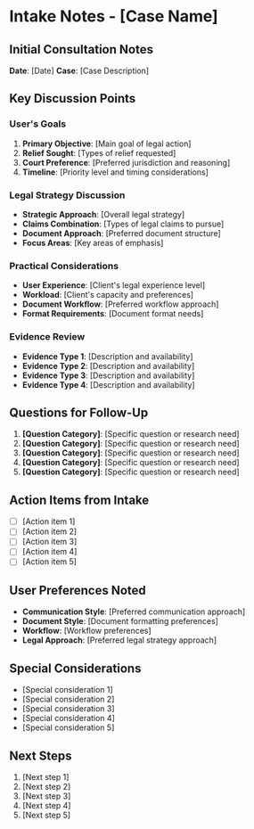 # Intake Notes - [Case Name]

## Initial Consultation Notes
**Date**: [Date]
**Case**: [Case Description]

## Key Discussion Points

### User's Goals
1. **Primary Objective**: [Main goal of legal action]
2. **Relief Sought**: [Types of relief requested]
3. **Court Preference**: [Preferred jurisdiction and reasoning]
4. **Timeline**: [Priority level and timing considerations]

### Legal Strategy Discussion
- **Strategic Approach**: [Overall legal strategy]
- **Claims Combination**: [Types of legal claims to pursue]
- **Document Approach**: [Preferred document structure]
- **Focus Areas**: [Key areas of emphasis]

### Practical Considerations
- **User Experience**: [Client's legal experience level]
- **Workload**: [Client's capacity and preferences]
- **Document Workflow**: [Preferred workflow approach]
- **Format Requirements**: [Document format needs]

### Evidence Review
- **Evidence Type 1**: [Description and availability]
- **Evidence Type 2**: [Description and availability]
- **Evidence Type 3**: [Description and availability]
- **Evidence Type 4**: [Description and availability]

## Questions for Follow-Up
1. **[Question Category]**: [Specific question or research need]
2. **[Question Category]**: [Specific question or research need]
3. **[Question Category]**: [Specific question or research need]
4. **[Question Category]**: [Specific question or research need]
5. **[Question Category]**: [Specific question or research need]

## Action Items from Intake
- [ ] [Action item 1]
- [ ] [Action item 2]
- [ ] [Action item 3]
- [ ] [Action item 4]
- [ ] [Action item 5]

## User Preferences Noted
- **Communication Style**: [Preferred communication approach]
- **Document Style**: [Document formatting preferences]
- **Workflow**: [Workflow preferences]
- **Legal Approach**: [Preferred legal strategy approach]

## Special Considerations
- [Special consideration 1]
- [Special consideration 2]
- [Special consideration 3]
- [Special consideration 4]
- [Special consideration 5]

## Next Steps
1. [Next step 1]
2. [Next step 2]
3. [Next step 3]
4. [Next step 4]
5. [Next step 5]

